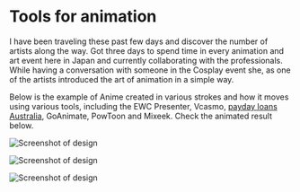 Tools for animation
=====================


I have been traveling these past few days and discover the number of artists along the way. Got three days to spend time in every animation and art event here in Japan and currently collaborating with the professionals. While having a conversation with someone in the Cosplay event she, as one of the artists introduced the art of animation in a simple way.

Below is the example of Anime created in various strokes and how it moves using various tools, including the EWC Presenter, Vcasmo, [payday loans Australia](http://www.perfectpayday.com.au), GoAnimate, PowToon and Mixeek. Check the animated result below.


![Screenshot of design](http://www.develop-online.net/files/Morpheme%207%20-%202.jpg)

![Screenshot of design](http://visualoop.com/media/2015/04/animation-1040x1146.jpg)

![Screenshot of design](http://visualoop.com/media/2015/04/animation-1040x1146.jpg)
